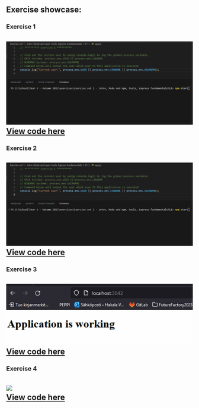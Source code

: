 
## Exercise showcase:

### Exercise 1  
![Link to exercise](./images/E1.gif)  
[View code here](./E1/)
---
### Exercise 2
![Link to exercise](./images/E2.gif)  
[View code here](./E2/)  
---
### Exercise 3
![](./images/E3.gif)  
[View code here](./E3/)
---
### Exercise 4
![](./images/E4.gif)  
[View code here](./E4/)
---
